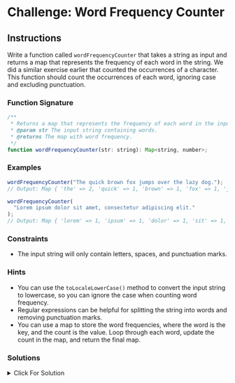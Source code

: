 # Challenge: Word Frequency Counter

## Instructions

Write a function called `wordFrequencyCounter` that takes a string as input and returns a map that represents the frequency of each word in the string. We did a similar exercise earlier that counted the occurrences of a character. This function should count the occurrences of each word, ignoring case and excluding punctuation.

### Function Signature

```js
/**
 * Returns a map that represents the frequency of each word in the input string.
 * @param str The input string containing words.
 * @returns The map with word frequency.
 */
function wordFrequencyCounter(str: string): Map<string, number>;
```

### Examples

```js
wordFrequencyCounter("The quick brown fox jumps over the lazy dog.");
// Output: Map { 'the' => 2, 'quick' => 1, 'brown' => 1, 'fox' => 1, 'jumps' => 1, 'over' => 1, 'lazy' => 1, 'dog' => 1 }

wordFrequencyCounter(
  "Lorem ipsum dolor sit amet, consectetur adipiscing elit."
);
// Output: Map { 'lorem' => 1, 'ipsum' => 1, 'dolor' => 1, 'sit' => 1, 'amet' => 1, 'consectetur' => 1, 'adipiscing' => 1, 'elit' => 1 }
```

### Constraints

- The input string will only contain letters, spaces, and punctuation marks.

### Hints

- You can use the `toLocaleLowerCase()` method to convert the input string to lowercase, so you can ignore the case when counting word frequency.
- Regular expressions can be helpful for splitting the string into words and removing punctuation marks.
- You can use a map to store the word frequencies, where the word is the key, and the count is the value. Loop through each word, update the count in the map, and return the final map.

### Solutions

<details markdown="1">
  <summary>Click For Solution</summary>

```js
export function wordFrequencyCounter(str: string): Map<string, number> {
  const words = str.toLocaleLowerCase().split(/\W+/);
  const wordFrequency = new Map<string, number>();

  for (const word of words) {
    if (word === '') continue;
    if (wordFrequency.has(word)) {
      const freq = wordFrequency.get(word) ?? 0;
      wordFrequency.set(word, freq + 1);
    } else {
      wordFrequency.set(word, 1);
    }
  }
  return wordFrequency;
}
```

### Explanation

- Create a variable `words` to store the lowercase version of the input string, split into an array of words. The regular expression `/W+/` matches one or more non-word characters, which includes spaces and punctuation marks. This will split the string into an array of words, ignoring spaces and punctuation marks.

- Create an empty `Map` called `wordFrequency` to store the word frequencies.

- Iterate through each word in the array. If the word is an empty string (which can be caused by multiple spaces or punctuation marks), skip it using `continue`. Otherwise, we check if the word is already in the map.
- If it is, we increment its frequency by 1. If it's not in the map, we add it to the map with a frequency of 1.
- Return the `wordFrequency` map, which contains the frequency of each word in the input string.

</details>
